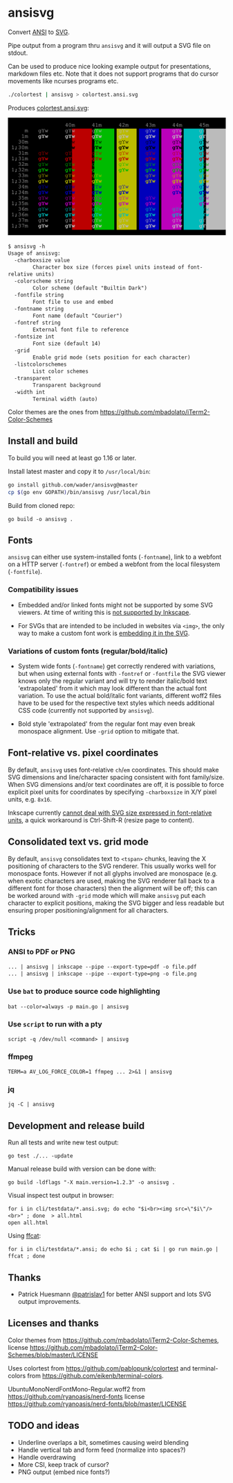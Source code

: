# ansisvg

Convert [ANSI](https://en.wikipedia.org/wiki/ANSI_escape_code) to [SVG](https://en.wikipedia.org/wiki/Scalable_Vector_Graphics).

Pipe output from a program thru `ansisvg` and it will output a SVG file on stdout.

Can be used to produce nice looking example output for presentations, markdown files etc. Note that it
does not support programs that do cursor movements like ncurses programs etc.

```sh
./colortest | ansisvg > colortest.ansi.svg
 ```
Produces [colortest.ansi.svg](cli/testdata/colortest.ansi.svg):

![ansisvg output for colortest](cli/testdata/colortest.ansi.svg)

```
$ ansisvg -h
Usage of ansisvg:
  -charboxsize value
    	Character box size (forces pixel units instead of font-relative units)
  -colorscheme string
    	Color scheme (default "Builtin Dark")
  -fontfile string
    	Font file to use and embed
  -fontname string
    	Font name (default "Courier")
  -fontref string
    	External font file to reference
  -fontsize int
    	Font size (default 14)
  -grid
    	Enable grid mode (sets position for each character)
  -listcolorschemes
    	List color schemes
  -transparent
    	Transparent background
  -width int
    	Terminal width (auto)
```

Color themes are the ones from https://github.com/mbadolato/iTerm2-Color-Schemes

## Install and build

To build you will need at least go 1.16 or later.

Install latest master and copy it to `/usr/local/bin`:
```sh
go install github.com/wader/ansisvg@master
cp $(go env GOPATH)/bin/ansisvg /usr/local/bin
```

Build from cloned repo:
```
go build -o ansisvg .
```

## Fonts

`ansisvg` can either use system-installed fonts (`-fontname`), link to a webfont on a HTTP server (`-fontref`) or embed a webfont from the local filesystem (`-fontfile`).

### Compatibility issues

* Embedded and/or linked fonts might not be supported by some SVG viewers. At time of writing this is [not supported by Inkscape](https://gitlab.com/inkscape/inbox/-/issues/301).

* For SVGs that are intended to be included in websites via `<img>`, the only way to make a custom font work is [embedding it in the SVG](https://vecta.io/blog/how-to-use-fonts-in-svg).

### Variations of custom fonts (regular/bold/italic)

* System wide fonts (`-fontname`) get correctly rendered with variations, but when using external fonts with `-fontref` or `-fontfile` the SVG viewer knows only the regular variant and will try to render italic/bold text 'extrapolated' from it which may look different than the actual font variation. To use the actual bold/italic font variants, different woff2 files have to be used for the respective text styles which needs additional CSS code (currently not supported by `ansisvg`).

* Bold style 'extrapolated' from the regular font may even break monospace alignment. Use `-grid` option to mitigate that.

## Font-relative vs. pixel coordinates

By default, `ansisvg` uses font-relative `ch`/`em` coordinates. This should make SVG dimensions and line/character spacing consistent with font family/size. When SVG dimensions and/or text coordinates are off, it is possible to force explicit pixel units for coordinates by specifying `-charboxsize` in X/Y pixel units, e.g. `8x16`.

Inkscape currently [cannot deal with SVG size expressed in font-relative units](https://gitlab.com/inkscape/inkscape/-/issues/4737), a quick workaround is Ctrl-Shift-R (resize page to content).

## Consolidated text vs. grid mode

By default, `ansisvg` consolidates text to `<tspan>` chunks, leaving the X positioning of characters to the SVG renderer. This usually works well for monospace fonts. However if not all glyphs involved are monospace (e.g. when exotic characters are used, making the SVG renderer fall back to a different font for those characters) then the alignment will be off; this can be worked around with `-grid` mode which will make `ansisvg` put each character to explicit positions, making the SVG bigger and less readable but ensuring proper positioning/alignment for all characters.

## Tricks

### ANSI to PDF or PNG

```
... | ansisvg | inkscape --pipe --export-type=pdf -o file.pdf
... | ansisvg | inkscape --pipe --export-type=png -o file.png
```


### Use `bat` to produce source code highlighting

```
bat --color=always -p main.go | ansisvg
```

### Use `script` to run with a pty

```
script -q /dev/null <command> | ansisvg
```

### ffmpeg

```
TERM=a AV_LOG_FORCE_COLOR=1 ffmpeg ... 2>&1 | ansisvg
```

### jq
```
jq -C | ansisvg
```

## Development and release build

Run all tests and write new test output:
```
go test ./... -update
```

Manual release build with version can be done with:
```
go build -ldflags "-X main.version=1.2.3" -o ansisvg .
```

Visual inspect test output in browser:
```
for i in cli/testdata/*.ansi.svg; do echo "$i<br><img src=\"$i\"/><br>" ; done  > all.html
open all.html
```

Using [ffcat](https://github.com/wader/ffcat):
```
for i in cli/testdata/*.ansi; do echo $i ; cat $i | go run main.go | ffcat ; done
```

## Thanks

- Patrick Huesmann [@patrislav1](https://github.com/patrislav1) for better ANSI support and lots SVG output improvements.

## Licenses and thanks

Color themes from
https://github.com/mbadolato/iTerm2-Color-Schemes,
license https://github.com/mbadolato/iTerm2-Color-Schemes/blob/master/LICENSE

Uses colortest from https://github.com/pablopunk/colortest and terminal-colors from https://github.com/eikenb/terminal-colors.

 UbuntuMonoNerdFontMono-Regular.woff2 from https://github.com/ryanoasis/nerd-fonts license https://github.com/ryanoasis/nerd-fonts/blob/master/LICENSE

## TODO and ideas
- Underline overlaps a bit, sometimes causing weird blending
- Handle vertical tab and form feed (normalize into spaces?)
- Handle overdrawing
- More CSI, keep track of cursor?
- PNG output (embed nice fonts?)

